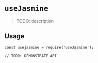 # `useJasmine`

> TODO: description

## Usage

```
const usejasmine = require('useJasmine');

// TODO: DEMONSTRATE API
```
